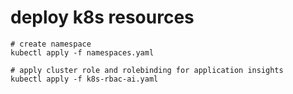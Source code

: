 # deploy k8s resources

```
# create namespace
kubectl apply -f namespaces.yaml

# apply cluster role and rolebinding for application insights
kubectl apply -f k8s-rbac-ai.yaml


```
